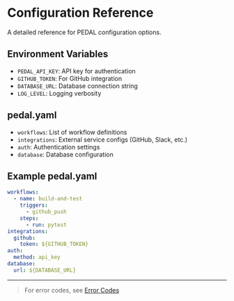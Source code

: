 # Configuration Reference

A detailed reference for PEDAL configuration options.

## Environment Variables
- `PEDAL_API_KEY`: API key for authentication
- `GITHUB_TOKEN`: For GitHub integration
- `DATABASE_URL`: Database connection string
- `LOG_LEVEL`: Logging verbosity

## pedal.yaml
- `workflows`: List of workflow definitions
- `integrations`: External service configs (GitHub, Slack, etc.)
- `auth`: Authentication settings
- `database`: Database configuration

## Example pedal.yaml
```yaml
workflows:
  - name: build-and-test
    triggers:
      - github_push
    steps:
      - run: pytest
integrations:
  github:
    token: ${GITHUB_TOKEN}
auth:
  method: api_key
database:
  url: ${DATABASE_URL}
```

---

> For error codes, see [Error Codes](error-codes.md) 